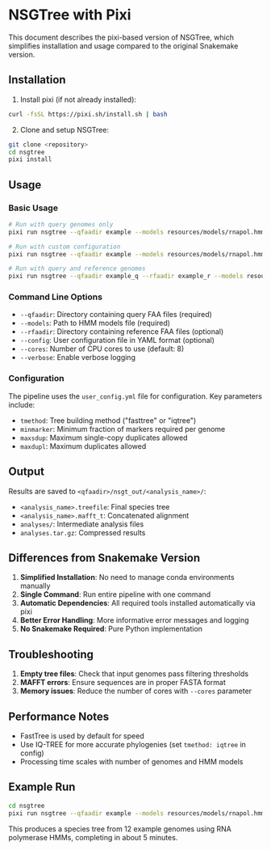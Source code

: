 # NSGTree with Pixi

This document describes the pixi-based version of NSGTree, which simplifies installation and usage compared to the original Snakemake version.

## Installation

1. Install pixi (if not already installed):
```bash
curl -fsSL https://pixi.sh/install.sh | bash
```

2. Clone and setup NSGTree:
```bash
git clone <repository>
cd nsgtree
pixi install
```

## Usage

### Basic Usage
```bash
# Run with query genomes only
pixi run nsgtree --qfaadir example --models resources/models/rnapol.hmm

# Run with custom configuration
pixi run nsgtree --qfaadir example --models resources/models/rnapol.hmm --config user_config.yml

# Run with query and reference genomes
pixi run nsgtree --qfaadir example_q --rfaadir example_r --models resources/models/UNI56.hmm
```

### Command Line Options
- `--qfaadir`: Directory containing query FAA files (required)
- `--models`: Path to HMM models file (required)  
- `--rfaadir`: Directory containing reference FAA files (optional)
- `--config`: User configuration file in YAML format (optional)
- `--cores`: Number of CPU cores to use (default: 8)
- `--verbose`: Enable verbose logging

### Configuration

The pipeline uses the `user_config.yml` file for configuration. Key parameters include:

- `tmethod`: Tree building method ("fasttree" or "iqtree")
- `minmarker`: Minimum fraction of markers required per genome
- `maxsdup`: Maximum single-copy duplicates allowed
- `maxdupl`: Maximum duplicates allowed

## Output

Results are saved to `<qfaadir>/nsgt_out/<analysis_name>/`:
- `<analysis_name>.treefile`: Final species tree
- `<analysis_name>.mafft_t`: Concatenated alignment
- `analyses/`: Intermediate analysis files
- `analyses.tar.gz`: Compressed results

## Differences from Snakemake Version

1. **Simplified Installation**: No need to manage conda environments manually
2. **Single Command**: Run entire pipeline with one command
3. **Automatic Dependencies**: All required tools installed automatically via pixi
4. **Better Error Handling**: More informative error messages and logging
5. **No Snakemake Required**: Pure Python implementation

## Troubleshooting

1. **Empty tree files**: Check that input genomes pass filtering thresholds
2. **MAFFT errors**: Ensure sequences are in proper FASTA format
3. **Memory issues**: Reduce the number of cores with `--cores` parameter

## Performance Notes

- FastTree is used by default for speed
- Use IQ-TREE for more accurate phylogenies (set `tmethod: iqtree` in config)
- Processing time scales with number of genomes and HMM models

## Example Run

```bash
cd nsgtree
pixi run nsgtree --qfaadir example --models resources/models/rnapol.hmm --config user_config.yml
```

This produces a species tree from 12 example genomes using RNA polymerase HMMs, completing in about 5 minutes.
